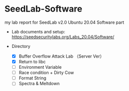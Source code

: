 # SeedLab-Software
my lab report for SeedLab v2.0 Ubuntu 20.04 Software part

- Lab documents and setup: https://seedsecuritylabs.org/Labs_20.04/Software/

- Directory
  - [x] Buffer Overflow Attack Lab （Server Ver）
  - [x] Return to libc
  - [ ] Environment Variable
  - [ ] Race condition + Dirty Cow
  - [ ] Format String
  - [ ] Spectra & Meltdown
